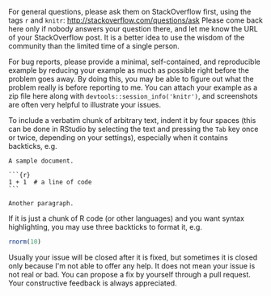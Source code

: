 For general questions, please ask them on StackOverflow first, using the tags `r` and `knitr`: http://stackoverflow.com/questions/ask Please come back here only if nobody answers your question there, and let me know the URL of your StackOverflow post. It is a better idea to use the wisdom of the community than the limited time of a single person.

For bug reports, please provide a minimal, self-contained, and reproducible example by reducing your example as much as possible right before the problem goes away. By doing this, you may be able to figure out what the problem really is before reporting to me. You can attach your example as a zip file here along with `devtools::session_info('knitr')`, and screenshots are often very helpful to illustrate your issues.

To include a verbatim chunk of arbitrary text, indent it by four spaces (this can be done in RStudio by selecting the text and pressing the `Tab` key once or twice, depending on your settings), especially when it contains backticks, e.g.

    A sample document.

    ```{r}
    1 + 1  # a line of code
    ```

    Another paragraph.

If it is just a chunk of R code (or other languages) and you want syntax highlighting, you may use three backticks to format it, e.g.

```r
rnorm(10)
```

Usually your issue will be closed after it is fixed, but sometimes it is closed only because I'm not able to offer any help. It does not mean your issue is not real or bad. You can propose a fix by yourself through a pull request. Your constructive feedback is always appreciated.
